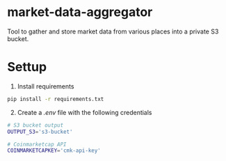# market-data-aggregator
Tool to gather and store market data from various places into a private S3 bucket.

# Settup

1. Install requirements 
```sh
pip install -r requirements.txt
```
2. Create a *.env* file with the following credentials 

```sh
# S3 bucket output
OUTPUT_S3='s3-bucket'

# Coinmarketcap API
COINMARKETCAPKEY='cmk-api-key'
```